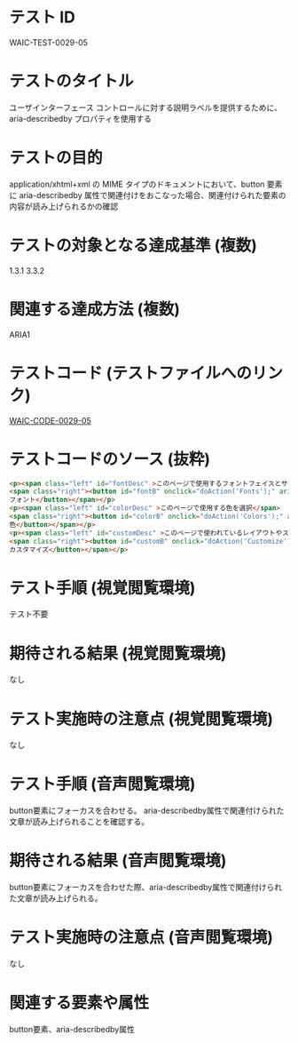 

# テスト ID
WAIC-TEST-0029-05

# テストのタイトル
ユーザインターフェース コントロールに対する説明ラベルを提供するために、aria-describedby プロパティを使用する

# テストの目的
application/xhtml+xml の MIME タイプのドキュメントにおいて、button 要素に aria-describedby 属性で関連付けをおこなった場合、関連付けられた要素の内容が読み上げられるかの確認

# テストの対象となる達成基準 (複数)
1.3.1
3.3.2

# 関連する達成方法 (複数)
ARIA1

# テストコード (テストファイルへのリンク)
[WAIC-CODE-0029-05](https://waic.github.io/as_test/WAIC-CODE/WAIC-CODE-0029-05.html)

# テストコードのソース (抜粋)
```html
<p><span class="left" id="fontDesc" >このページで使用するフォントフェイスとサイズの選択</span>
<span class="right"><button id="fontB" onclick="doAction('Fonts');" aria-describedby="fontDesc">
フォント</button></span></p>
<p><span class="left" id="colorDesc" >このページで使用する色を選択</span>
<span class="right"><button id="colorB" onclick="doAction('Colors');" aria-describedby="colorDesc">
色</button></span></p>
<p><span class="left" id="customDesc" >このページで使われているレイアウトやスタイルをカスタマイズ</span>
<span class="right"><button id="customB" onclick="doAction('Customize');" aria-describedby="customDesc">
カスタマイズ</button></span></p>
```
# テスト手順 (視覚閲覧環境)
テスト不要

# 期待される結果 (視覚閲覧環境)
なし

# テスト実施時の注意点 (視覚閲覧環境)
なし

# テスト手順 (音声閲覧環境)
button要素にフォーカスを合わせる。
aria-describedby属性で関連付けられた文章が読み上げられることを確認する。

# 期待される結果 (音声閲覧環境)
button要素にフォーカスを合わせた際、aria-describedby属性で関連付けられた文章が読み上げられる。

# テスト実施時の注意点 (音声閲覧環境)
なし

# 関連する要素や属性
button要素、aria-describedby属性


